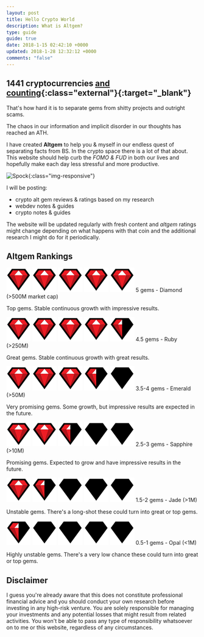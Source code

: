 ```yaml
---
layout: post
title: Hello Crypto World
description: What is Altgem?
type: guide
guide: true
date: 2018-1-15 02:42:10 +0000
updated: 2018-1-28 12:32:12 +0000
comments: "false"
---
```



## 1441 cryptocurrencies [and counting](https://coinmarketcap.com){:class="external"}{:target="_blank"}

That's how hard it is to separate gems from shitty projects and outright scams.

The chaos in our information and implicit disorder in our thoughts has reached an ATH.

I have created **Altgem** to help you & myself in our endless quest of separating facts from BS. In the crypto space there is a lot of that about. This website should help curb the *FOMO & FUD* in both our lives and hopefully make each day less stressful and more productive. 

![Spock](https://media.giphy.com/media/3oz8xM5Opwl0i60Kf6/giphy.gif){:class="img-responsive"}

I will be posting:

* crypto alt gem reviews & ratings based on my research
* webdev notes & guides
* crypto notes & guides

The website will be updated regularly with fresh content and *altgem* ratings might change depending on what happens with that coin and the additional research I might do for it periodically.

## Altgem Rankings

<img src="/assets/img/Gem-full.svg"/>
<img src="/assets/img/Gem-full.svg"/>
<img src="/assets/img/Gem-full.svg"/>
<img src="/assets/img/Gem-full.svg"/>
<img src="/assets/img/Gem-full.svg"/>
    5 gems - Diamond (>500M market cap)
    
Top gems. Stable continuous growth with impressive results.

<img src="/assets/img/Gem-full.svg"/>
<img src="/assets/img/Gem-full.svg"/>
<img src="/assets/img/Gem-full.svg"/>
<img src="/assets/img/Gem-full.svg"/>
<img src="/assets/img/Gem-half.svg"/>
    4.5 gems - Ruby (>250M)
    
Great gems. Stable continuous growth with great results.

<img src="/assets/img/Gem-full.svg"/>
<img src="/assets/img/Gem-full.svg"/>
<img src="/assets/img/Gem-full.svg"/>
<img src="/assets/img/Gem-half.svg"/>
<img src="/assets/img/Gem-empty.svg"/>
    3.5-4 gems - Emerald (>50M)
    
Very promising gems. Some growth, but impressive results are expected in the future.

<img src="/assets/img/Gem-full.svg"/>
<img src="/assets/img/Gem-full.svg"/>
<img src="/assets/img/Gem-half.svg"/>
<img src="/assets/img/Gem-empty.svg"/>
<img src="/assets/img/Gem-empty.svg"/>
    2.5-3 gems - Sapphire (>10M)
    
Promising gems. Expected to grow and have impressive results in the future.

<img src="/assets/img/Gem-full.svg"/>
<img src="/assets/img/Gem-half.svg"/>
<img src="/assets/img/Gem-empty.svg"/>
<img src="/assets/img/Gem-empty.svg"/>
<img src="/assets/img/Gem-empty.svg"/>
    1.5-2 gems - Jade (>1M)
    
Unstable gems. There's a long-shot these could turn into great or top gems.

<img src="/assets/img/Gem-half.svg"/>
<img src="/assets/img/Gem-empty.svg"/>
<img src="/assets/img/Gem-empty.svg"/>
<img src="/assets/img/Gem-empty.svg"/>
<img src="/assets/img/Gem-empty.svg"/>
    0.5-1 gems - Opal (<1M)
    
Highly unstable gems. There's a very low chance these could turn into great or top gems.

## Disclaimer

I guess you're already aware that this does not constitute professional financial advice and you should conduct your own research before investing in any high-risk venture. You are solely responsible for managing your investments and any potential losses that might result from related activities. You won't be able to pass any type of responsibility whatsoever on to me or this website, regardless of any circumstances.

